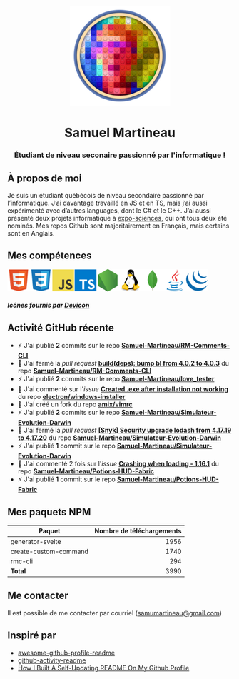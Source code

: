 <div align="middle">
  <img height="225" alt="avatar" src="https://raw.githubusercontent.com/Samuel-Martineau/Samuel-Martineau/master/avatar.png">
  <h1>Samuel Martineau</h1>
  <h3>Étudiant de niveau seconaire passionné par l'informatique !</h3>
</div>

## À propos de moi

Je suis un étudiant québécois de niveau secondaire passionné par l’informatique. J’ai davantage travaillé en JS et en TS, mais j’ai aussi expérimenté avec d’autres languages, dont le C# et le C++. J’ai aussi présenté deux projets informatique à [expo-sciences](https://technoscience.ca/programmes/expo-sciences/), qui ont tous deux été nominés. Mes repos Github sont majoritairement en Français, mais certains sont en Anglais.

## Mes compétences

<img alt="HTML5" src="https://raw.githubusercontent.com/devicons/devicon/master/icons/html5/html5-original.svg" width="50" title="HTML5" /><img alt="CSS3" src="https://raw.githubusercontent.com/devicons/devicon/master/icons/css3/css3-original.svg" width="50" title="CSS3" /><img alt="JavaScript" src="https://raw.githubusercontent.com/devicons/devicon/master/icons/javascript/javascript-original.svg" width="50" title="JavaScript" /><img alt="TypeScript" src="https://raw.githubusercontent.com/devicons/devicon/master/icons/typescript/typescript-original.svg" width="50" title="TypeScript" /><img alt="NodeJS" src="https://raw.githubusercontent.com/devicons/devicon/master/icons/nodejs/nodejs-original.svg" width="50" title="NodeJS" /><img alt="Linux" src="https://raw.githubusercontent.com/devicons/devicon/master/icons/linux/linux-original.svg" width="50" title="Linux" /><img alt="MongoDB" src="https://raw.githubusercontent.com/devicons/devicon/master/icons/mongodb/mongodb-original.svg" width="50" title="MongoDB" /><img alt="Java" src="https://raw.githubusercontent.com/devicons/devicon/master/icons/java/java-original.svg" width="50" title="Java" /><img alt="jQuery" src="https://raw.githubusercontent.com/devicons/devicon/master/icons/jquery/jquery-original.svg" width="50" title="jQuery" />

##### Icônes fournis par [Devicon](https://konpa.github.io/devicon/)

## Activité GitHub récente

- ⚡ J&#x27;ai publié **2** commits sur le repo [**Samuel-Martineau/RM-Comments-CLI**](https://github.com/Samuel-Martineau/RM-Comments-CLI)
- 🚫 J&#x27;ai fermé la _pull request_ [**build(deps): bump bl from 4.0.2 to 4.0.3**](https://github.com/Samuel-Martineau/RM-Comments-CLI/pull/5) du repo [**Samuel-Martineau/RM-Comments-CLI**](https://github.com/Samuel-Martineau/RM-Comments-CLI)
- ⚡ J&#x27;ai publié **2** commits sur le repo [**Samuel-Martineau/love_tester**](https://github.com/Samuel-Martineau/love_tester)
- 💬 J&#x27;ai commenté sur l&#x27;_issue_ [**Created .exe after installation not working**](https://github.com/electron/windows-installer/issues/333) du repo [**electron/windows-installer**](https://github.com/electron/windows-installer)
- 🌈 J&#x27;ai créé un fork du repo [**amix/vimrc**](https://github.com/amix/vimrc)
- ⚡ J&#x27;ai publié **2** commits sur le repo [**Samuel-Martineau/Simulateur-Evolution-Darwin**](https://github.com/Samuel-Martineau/Simulateur-Evolution-Darwin)
- 🚫 J&#x27;ai fermé la _pull request_ [**[Snyk] Security upgrade lodash from 4.17.19 to 4.17.20**](https://github.com/Samuel-Martineau/Simulateur-Evolution-Darwin/pull/10) du repo [**Samuel-Martineau/Simulateur-Evolution-Darwin**](https://github.com/Samuel-Martineau/Simulateur-Evolution-Darwin)
- ⚡ J&#x27;ai publié **1** commit sur le repo [**Samuel-Martineau/Simulateur-Evolution-Darwin**](https://github.com/Samuel-Martineau/Simulateur-Evolution-Darwin)
- 💬 J&#x27;ai commenté 2 fois sur l&#x27;_issue_ [**Crashing when loading - 1.16.1**](https://github.com/Samuel-Martineau/Potions-HUD-Fabric/issues/2) du repo [**Samuel-Martineau/Potions-HUD-Fabric**](https://github.com/Samuel-Martineau/Potions-HUD-Fabric)
- ⚡ J&#x27;ai publié **1** commit sur le repo [**Samuel-Martineau/Potions-HUD-Fabric**](https://github.com/Samuel-Martineau/Potions-HUD-Fabric)

## Mes paquets NPM

| Paquet                | Nombre de téléchargements |
| --------------------- | ------------------------: |
| generator-svelte      |                      1956 |
| create-custom-command |                      1740 |
| rmc-cli               |                       294 |
| **Total**             |                      3990 |

## Me contacter

Il est possible de me contacter par courriel ([samumartineau@gmail.com](mailto:samumartineau@gmail.com))

## Inspiré par

- [awesome-github-profile-readme](https://github.com/abhisheknaiidu/awesome-github-profile-readme)
- [github-activity-readme](https://github.com/jamesgeorge007/github-activity-readme)
- [How I Built A Self-Updating README On My Github Profile](https://www.mokkapps.de/blog/how-i-built-a-self-updating-readme-on-my-git-hub-profile/)
